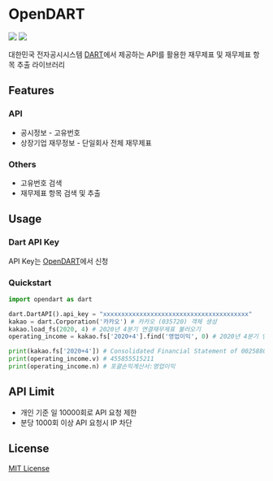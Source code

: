 # OpenDART

[![](https://img.shields.io/badge/python-3.7%2B-blue)](https://www.python.org)
[![](https://img.shields.io/badge/opendart-0.1.0--alpha-yellow)](https://github.com/JehunYoo/opendart)

대한민국 전자공시시스템 [DART](http://dart.fss.or.kr)에서 제공하는 API를 활용한 재무제표 및 재무제표 항목 추출 라이브러리

## Features
### API
* 공시정보 - 고유번호
* 상장기업 재무정보 - 단일회사 전체 재무제표

### Others
* 고유번호 검색
* 재무제표 항목 검색 및 추출

## Usage
### Dart API Key
API Key는 [OpenDART](https://opendart.fss.or.kr)에서 신청

### Quickstart
``` python
import opendart as dart

dart.DartAPI().api_key = "xxxxxxxxxxxxxxxxxxxxxxxxxxxxxxxxxxxxxxxx"
kakao = dart.Corporation('카카오') # 카카오 (035720) 객체 생성
kakao.load_fs(2020, 4) # 2020년 4분기 연결재무제표 불러오기
operating_income = kakao.fs['2020+4'].find('영업이익', 0) # 2020년 4분기 연결재무제표 당기 영업이익 추출

print(kakao.fs['2020+4']) # Consolidated Financial Statement of 00258801@2020-4
print(operating_income.v) # 455855515211
print(operating_income.n) # 포괄손익계산서:영업이익
```

## API Limit
* 개인 기준 일 10000회로 API 요청 제한
* 분당 1000회 이상 API 요청시 IP 차단

## License
[MIT License](LICENSE)
